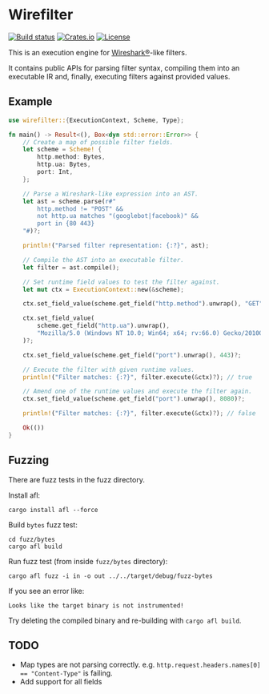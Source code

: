 # Wirefilter

[![Build status](https://img.shields.io/travis/com/cloudflare/wirefilter/master.svg)](https://travis-ci.com/cloudflare/wirefilter)
[![Crates.io](https://img.shields.io/crates/v/wirefilter-engine.svg)](https://crates.io/crates/wirefilter-engine)
[![License](https://img.shields.io/github/license/cloudflare/wirefilter.svg)](LICENSE)

This is an execution engine for [Wireshark®](https://www.wireshark.org/)-like filters.

It contains public APIs for parsing filter syntax, compiling them into
an executable IR and, finally, executing filters against provided values.

## Example

```rust
use wirefilter::{ExecutionContext, Scheme, Type};

fn main() -> Result<(), Box<dyn std::error::Error>> {
    // Create a map of possible filter fields.
    let scheme = Scheme! {
        http.method: Bytes,
        http.ua: Bytes,
        port: Int,
    };

    // Parse a Wireshark-like expression into an AST.
    let ast = scheme.parse(r#"
        http.method != "POST" &&
        not http.ua matches "(googlebot|facebook)" &&
        port in {80 443}
    "#)?;

    println!("Parsed filter representation: {:?}", ast);

    // Compile the AST into an executable filter.
    let filter = ast.compile();

    // Set runtime field values to test the filter against.
    let mut ctx = ExecutionContext::new(&scheme);

    ctx.set_field_value(scheme.get_field("http.method").unwrap(), "GET")?;

    ctx.set_field_value(
        scheme.get_field("http.ua").unwrap(),
        "Mozilla/5.0 (Windows NT 10.0; Win64; x64; rv:66.0) Gecko/20100101 Firefox/66.0",
    )?;

    ctx.set_field_value(scheme.get_field("port").unwrap(), 443)?;

    // Execute the filter with given runtime values.
    println!("Filter matches: {:?}", filter.execute(&ctx)?); // true

    // Amend one of the runtime values and execute the filter again.
    ctx.set_field_value(scheme.get_field("port").unwrap(), 8080)?;

    println!("Filter matches: {:?}", filter.execute(&ctx)?); // false

    Ok(())
}
```

## Fuzzing

There are fuzz tests in the fuzz directory.

Install afl:

```
cargo install afl --force
```

Build `bytes` fuzz test:

```
cd fuzz/bytes
cargo afl build
```

Run fuzz test (from inside `fuzz/bytes` directory):

```
cargo afl fuzz -i in -o out ../../target/debug/fuzz-bytes
```

If you see an error like:

```
Looks like the target binary is not instrumented!
```

Try deleting the compiled binary and re-building with `cargo afl build`.

## TODO

- Map types are not parsing correctly. e.g. `http.request.headers.names[0] == "Content-Type"` is failing.
- Add support for all fields
